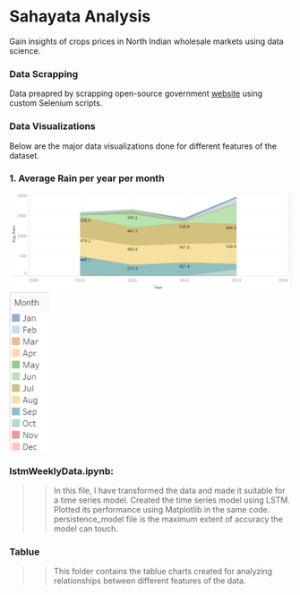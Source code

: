 # Sahayata Analysis
Gain insights of crops prices in North Indian wholesale markets using data science.

### Data Scrapping
Data preapred by scrapping open-source government [website](https://fcainfoweb.nic.in/Reports/Report_Menu_Web.aspx) using custom Selenium scripts.

### Data Visualizations
Below are the major data visualizations done for different features of the dataset.

### 1. Average Rain per year per month

![1](visualizations/1.png) ![2](visualizations/2.png)

### lstmWeeklyData.ipynb:
>>In this file, I have transformed the data and made it suitable for a time series model.
>>Created the time series model using LSTM. Plotted its performance using Matplotlib in the same code.
>>persistence_model file is the maximum extent of accuracy the model can touch.

### Tablue
>>This folder contains the tablue charts created for analyzing relationships between different features of the data.
